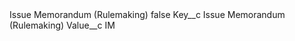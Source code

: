 <?xml version="1.0" encoding="UTF-8"?>
<CustomMetadata xmlns="http://soap.sforce.com/2006/04/metadata" xmlns:xsi="http://www.w3.org/2001/XMLSchema-instance" xmlns:xsd="http://www.w3.org/2001/XMLSchema">
    <label>Issue Memorandum (Rulemaking)</label>
    <protected>false</protected>
    <values>
        <field>Key__c</field>
        <value xsi:type="xsd:string">Issue Memorandum (Rulemaking)</value>
    </values>
    <values>
        <field>Value__c</field>
        <value xsi:type="xsd:string">IM</value>
    </values>
</CustomMetadata>
